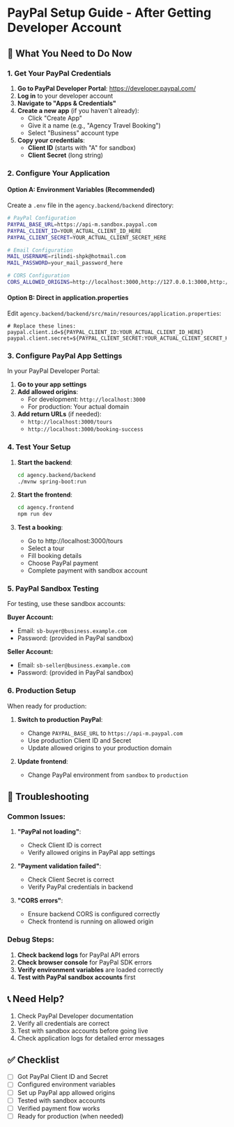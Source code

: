 # PayPal Setup Guide - After Getting Developer Account

## 🎯 **What You Need to Do Now**

### 1. **Get Your PayPal Credentials**

1. **Go to PayPal Developer Portal**: https://developer.paypal.com/
2. **Log in** to your developer account
3. **Navigate to "Apps & Credentials"**
4. **Create a new app** (if you haven't already):
   - Click "Create App"
   - Give it a name (e.g., "Agency Travel Booking")
   - Select "Business" account type
5. **Copy your credentials**:
   - **Client ID** (starts with "A" for sandbox)
   - **Client Secret** (long string)

### 2. **Configure Your Application**

#### Option A: Environment Variables (Recommended)

Create a `.env` file in the `agency.backend/backend` directory:

```bash
# PayPal Configuration
PAYPAL_BASE_URL=https://api-m.sandbox.paypal.com
PAYPAL_CLIENT_ID=YOUR_ACTUAL_CLIENT_ID_HERE
PAYPAL_CLIENT_SECRET=YOUR_ACTUAL_CLIENT_SECRET_HERE

# Email Configuration
MAIL_USERNAME=rilindi-shpk@hotmail.com
MAIL_PASSWORD=your_mail_password_here

# CORS Configuration
CORS_ALLOWED_ORIGINS=http://localhost:3000,http://127.0.0.1:3000,http://localhost:3001
```

#### Option B: Direct in application.properties

Edit `agency.backend/backend/src/main/resources/application.properties`:

```properties
# Replace these lines:
paypal.client.id=${PAYPAL_CLIENT_ID:YOUR_ACTUAL_CLIENT_ID_HERE}
paypal.client.secret=${PAYPAL_CLIENT_SECRET:YOUR_ACTUAL_CLIENT_SECRET_HERE}
```

### 3. **Configure PayPal App Settings**

In your PayPal Developer Portal:

1. **Go to your app settings**
2. **Add allowed origins**:
   - For development: `http://localhost:3000`
   - For production: Your actual domain
3. **Add return URLs** (if needed):
   - `http://localhost:3000/tours`
   - `http://localhost:3000/booking-success`

### 4. **Test Your Setup**

1. **Start the backend**:
   ```bash
   cd agency.backend/backend
   ./mvnw spring-boot:run
   ```

2. **Start the frontend**:
   ```bash
   cd agency.frontend
   npm run dev
   ```

3. **Test a booking**:
   - Go to http://localhost:3000/tours
   - Select a tour
   - Fill booking details
   - Choose PayPal payment
   - Complete payment with sandbox account

### 5. **PayPal Sandbox Testing**

For testing, use these sandbox accounts:

**Buyer Account:**
- Email: `sb-buyer@business.example.com`
- Password: (provided in PayPal sandbox)

**Seller Account:**
- Email: `sb-seller@business.example.com`
- Password: (provided in PayPal sandbox)

### 6. **Production Setup**

When ready for production:

1. **Switch to production PayPal**:
   - Change `PAYPAL_BASE_URL` to `https://api-m.paypal.com`
   - Use production Client ID and Secret
   - Update allowed origins to your production domain

2. **Update frontend**:
   - Change PayPal environment from `sandbox` to `production`

## 🔧 **Troubleshooting**

### Common Issues:

1. **"PayPal not loading"**:
   - Check Client ID is correct
   - Verify allowed origins in PayPal app settings

2. **"Payment validation failed"**:
   - Check Client Secret is correct
   - Verify PayPal credentials in backend

3. **"CORS errors"**:
   - Ensure backend CORS is configured correctly
   - Check frontend is running on allowed origin

### Debug Steps:

1. **Check backend logs** for PayPal API errors
2. **Check browser console** for PayPal SDK errors
3. **Verify environment variables** are loaded correctly
4. **Test with PayPal sandbox accounts** first

## 📞 **Need Help?**

1. Check PayPal Developer documentation
2. Verify all credentials are correct
3. Test with sandbox accounts before going live
4. Check application logs for detailed error messages

## ✅ **Checklist**

- [ ] Got PayPal Client ID and Secret
- [ ] Configured environment variables
- [ ] Set up PayPal app allowed origins
- [ ] Tested with sandbox accounts
- [ ] Verified payment flow works
- [ ] Ready for production (when needed) 